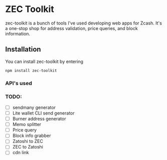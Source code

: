# ZEC Toolkit

zec-toolkit is a bunch of tools I've used developing web apps for Zcash. It's a one-stop shop for address validation, price queries, and block information.

## Installation

You can install zec-toolkit by entering

```
npm install zec-toolkit
```

### API's used

### TODO: 
- [ ] sendmany generator
- [ ] Lite wallet CLI send generator
- [ ] Burner address generator
- [ ] Memo splitter
- [ ] Price query
- [ ] Block info grabber
- [ ] Zatoshi to ZEC
- [ ] ZEC to Zatoshi
- [ ] cdn link